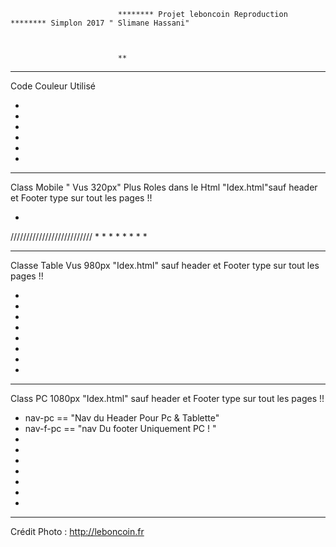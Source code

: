                             ******** Projet leboncoin Reproduction ******** Simplon 2017 " Slimane Hassani"



                            ** 


-------------------------------------------------------------------------------------------------------------------------------------------------------------
   Code Couleur Utilisé                          

   *
   *
   *
   *
   *
   *



-------------------------------------------------------------------------------------------------------------------------------------------------------------

Class Mobile " Vus 320px"   Plus Roles dans le Html  "Idex.html"sauf header et Footer type sur tout les pages !!

*
//////////////////////////
*
*
*
*
*
*
*
*

-------------------------------------------------------------------------------------------------------------------------------------------------------------

Classe Table  Vus 980px  "Idex.html"  sauf header et Footer type sur tout les pages !!

*
*
*
*
*
*
*
*

-------------------------------------------------------------------------------------------------------------------------------------------------------------

 
Class PC 1080px  "Idex.html"  sauf header et Footer type sur tout les pages !! 

*   nav-pc ==   "Nav du Header Pour Pc & Tablette"
*	 nav-f-pc == 	"nav Du footer Uniquement PC ! "
*
*
*
*
*
*
*


-------------------------------------------------------------------------------------------------------------------------------------------------------------

Crédit Photo : http://leboncoin.fr 














